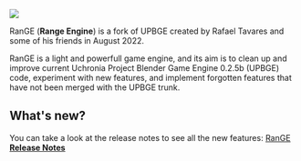 ![](doc/readme/GitHub_Readme1.png)

RanGE (**Range Engine**) is a fork of UPBGE created by Rafael Tavares and some of his friends in August 2022.

RanGE is a light and powerfull game engine, and its aim is to clean up and improve current Uchronia Project Blender Game Engine 0.2.5b (UPBGE) code, experiment with new features, and implement forgotten features that have not been merged with the UPBGE trunk.

## What's new?
You can take a look at the release notes to see all the new features:
[RanGE **Release Notes**](https://github.com/rangeengine/Range-Engine-Wiki/wiki)